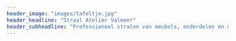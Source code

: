 ```yaml
---
header_image: "images/tafeltje.jpg"
header_headline: "Straal Atelier Valmeer"
header_subheadline: "Professioneel stralen van meubels, onderdelen en meer. Met zand, glasparels, bicarbonaat en meer."
---
```

